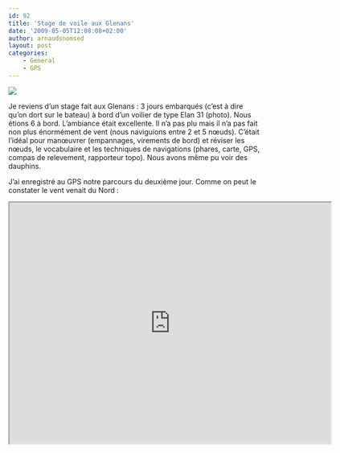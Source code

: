 ```yaml
---
id: 92
title: 'Stage de voile aux Glenans'
date: '2009-05-05T12:08:08+02:00'
author: arnaudsnomsed
layout: post
categories:
    - General
    - GPS
---
```


![](http://lh5.ggpht.com/_nVXyOG-iuX4/SgAP_gRymzI/AAAAAAAAAp8/SjLZbdmKR3w/s288/DSC02814.JPG)

Je reviens d’un stage fait aux Glenans : 3 jours embarqués (c’est à dire qu’on dort sur le bateau) à bord d’un voilier de type Elan 31 (photo). Nous étions 6 à bord. L’ambiance était excellente. Il n’a pas plu mais il n’a pas fait non plus énormément de vent (nous naviguions entre 2 et 5 nœuds). C’était l’idéal pour manœuvrer (empannages, virements de bord) et réviser les nœuds, le vocabulaire et les techniques de navigations (phares, carte, GPS, compas de relevement, rapporteur topo). Nous avons même pu voir des dauphins.

J’ai enregistré au GPS notre parcours du deuxième jour. Comme on peut le constater le vent venait du Nord :

<iframe src="https://www.google.com/maps/d/embed?mid=1Ww-J91SPsbNw2Wn9L3nhnv80JinbDmo&ehbc=2E312F" width="640" height="480"></iframe>
